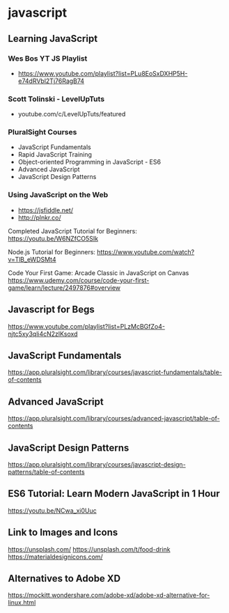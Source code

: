 # javascript  

## Learning JavaScript

### Wes Bos YT JS Playlist

- https://www.youtube.com/playlist?list=PLu8EoSxDXHP5H-e74dRVbl2Tj76RagB74

### Scott Tolinski - LevelUpTuts

- youtube.com/c/LevelUpTuts/featured


### PluralSight Courses

- JavaScript Fundamentals
- Rapid JavaScript Training
- Object-oriented Programming in JavaScript - ES6
- Advanced JavaScript
- JavaScript Design Patterns


### Using JavaScript on the Web

- https://jsfiddle.net/
- http://plnkr.co/

Completed JavaScript Tutorial for Beginners: https://youtu.be/W6NZfCO5SIk


Node.js Tutorial for Beginners: https://www.youtube.com/watch?v=TlB_eWDSMt4

Code Your First Game: Arcade Classic in JavaScript on Canvas  
https://www.udemy.com/course/code-your-first-game/learn/lecture/2497876#overview


## Javascript for Begs  

https://www.youtube.com/playlist?list=PLzMcBGfZo4-njtc5xy3qli4cN2zlKsoxd  

## JavaScript Fundamentals

https://app.pluralsight.com/library/courses/javascript-fundamentals/table-of-contents

## Advanced JavaScript 

https://app.pluralsight.com/library/courses/advanced-javascript/table-of-contents

## JavaScript Design Patterns

https://app.pluralsight.com/library/courses/javascript-design-patterns/table-of-contents


## ES6 Tutorial: Learn Modern JavaScript in 1 Hour

https://youtu.be/NCwa_xi0Uuc


## Link to Images and Icons

https://unsplash.com/
https://unsplash.com/t/food-drink
https://materialdesignicons.com/

## Alternatives to Adobe XD

https://mockitt.wondershare.com/adobe-xd/adobe-xd-alternative-for-linux.html
